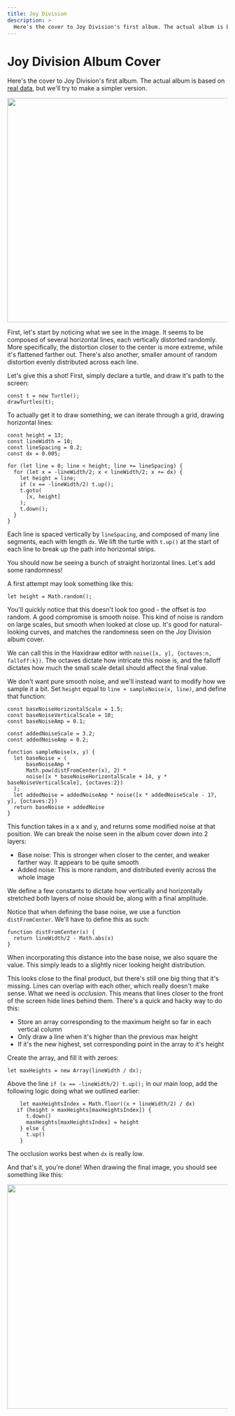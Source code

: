 ```yaml
---
title: Joy Division
description: >
  Here's the cover to Joy Division's first album. The actual album is based on [real data](https://blogs.scientificamerican.com/sa-visual/pop-culture-pulsar-origin-story-of-joy-division-s-unknown-pleasures-album-cover-video/), but we'll try to make a simpler version.
---
```


# Joy Division Album Cover

Here's the cover to Joy Division's first album. The actual album is based on [real data](https://blogs.scientificamerican.com/sa-visual/pop-culture-pulsar-origin-story-of-joy-division-s-unknown-pleasures-album-cover-video/), but we'll try to make a simpler version.

<img src="https://external-content.duckduckgo.com/iu/?u=http%3A%2F%2F4.bp.blogspot.com%2F-PkgzZc0jsVE%2FUMqYzFOzNLI%2FAAAAAAAAA3A%2FbCOqig095Lk%2Fs1600%2Fjoy_division-unknown_pleasures.jpg&f=1&nofb=1&ipt=966d8be0c759bd539613c5eaa7b35acc898bd99a43d050df6c9df643367314dc&ipo=images" width="512"/>

First, let's start by noticing what we see in the image. It seems to be composed of several horizontal lines, each vertically distorted randomly. More specifically, the distortion closer to the center is more extreme, while it's flattened farther out. There's also another, smaller amount of random distortion evenly distributed across each line.

Let's give this a shot! First, simply declare a turtle, and draw it's path to the screen:

```
const t = new Turtle();
drawTurtles(t);
```

To actually get it to draw something, we can iterate through a grid, drawing horizontal lines:

```
const height = 13;
const lineWidth = 10;
const lineSpacing = 0.2;
const dx = 0.005;

for (let line = 0; line < height; line += lineSpacing) {
  for (let x = -lineWidth/2; x < lineWidth/2; x += dx) {
    let height = line;
    if (x == -lineWidth/2) t.up();
    t.goto(
      [x, height]
    );
    t.down();
  }
}
```

Each line is spaced vertically by `lineSpacing`, and composed of many line segments, each with length `dx`. We lift the turtle with `t.up()` at the start of each line to break up the path into horizontal strips.

You should now be seeing a bunch of straight horizontal lines. Let's add some randomness!

A first attempt may look something like this:

```
let height = Math.random();
```

You'll quickly notice that this doesn't look too good - the offset is _too_ random. A good compromise is smooth noise. This kind of noise is random on large scales, but smooth when looked at close up. It's good for natural-looking curves, and matches the randomness seen on the Joy Division album cover.

We can call this in the Haxidraw editor with `noise([x, y], {octaves:n, falloff:k})`. The octaves dictate how intricate this noise is, and the falloff dictates how much the small scale detail should affect the final value.

We don't want pure smooth noise, and we'll instead want to modify how we sample it a bit. Set `height` equal to `line + sampleNoise(x, line)`, and define that function:

```
const baseNoiseHorizontalScale = 1.5;
const baseNoiseVerticalScale = 10;
const baseNoiseAmp = 0.1;

const addedNoiseScale = 3.2;
const addedNoiseAmp = 0.2;

function sampleNoise(x, y) {
  let baseNoise = (
	  baseNoiseAmp *
	  Math.pow(distFromCenter(x), 2) *
	  noise([x * baseNoiseHorizontalScale + 14, y * baseNoiseVerticalScale], {octaves:2})
  );
  let addedNoise = addedNoiseAmp * noise([x * addedNoiseScale - 17, y], {octaves:2})
  return baseNoise + addedNoise
}
```

This function takes in a x and y, and returns some modified noise at that position. We can break the noise seen in the album cover down into 2 layers:

- Base noise: This is stronger when closer to the center, and weaker farther way. It appears to be quite smooth
- Added noise: This is more random, and distributed evenly across the whole image

We define a few constants to dictate how vertically and horizontally stretched both layers of noise should be, along with a final amplitude.

Notice that when defining the base noise, we use a function `distFromCenter`. We'll have to define this as such:

```
function distFromCenter(x) {
  return lineWidth/2 - Math.abs(x)
}
```

When incorporating this distance into the base noise, we also square the value. This simply leads to a slightly nicer looking height distribution.

This looks close to the final product, but there's still one big thing that it's missing. Lines can overlap with each other, which really doesn't make sense. What we need is _occlusion_. This means that lines closer to the front of the screen hide lines behind them. There's a quick and hacky way to do this:

- Store an array corresponding to the maximum height so far in each vertical column
- Only draw a line when it's higher than the previous max height
- If it's the new highest, set corresponding point in the array to it's height

Create the array, and fill it with zeroes:

```
let maxHeights = new Array(lineWidth / dx);
```

Above the line `if (x == -lineWidth/2) t.up();` in our main loop, add the following logic doing what we outlined earlier:

```
    let maxHeightsIndex = Math.floor((x + lineWidth/2) / dx)
   if (height > maxHeights[maxHeightsIndex]) {
      t.down()
      maxHeights[maxHeightsIndex] = height
    } else {
      t.up()
    }
```

The occlusion works best when `dx` is really low.

And that's it, you're done! When drawing the final image, you should see something like this:

<img src="https://cloud-osfrnfrf2-hack-club-bot.vercel.app/0image.png" width="512"/>
